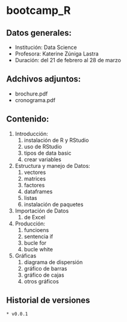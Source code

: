 # bootcamp_R

## Datos generales:

* Institución:  Data Science
* Profesora:    Katerine Zúniga Lastra
* Duración:     del 21 de febrero al 28 de marzo

## Adchivos adjuntos:

* brochure.pdf
* cronograma.pdf

## Contenido:

1. Introducción:
    1. instalación de R y RStudio
    1. uso de RStudio
    1. tipos de data basic
    1. crear variables
1. Estructura y manejo de Datos:
    1. vectores
    1. matrices
    1. factores
    1. dataframes
    1. listas
    1. instalación de paquetes
1. Importación de Datos
    1. de Excel
1. Producción:
    1. funcioens
    1. sentencia if
    1. bucle for
    1. bucle white
1. Gráficas
    1. diagrama de dispersión
    1. gráfico de barras
    1. gráfico de cajas
    1. otros gráficos

## Historial de versiones
    * v0.0.1